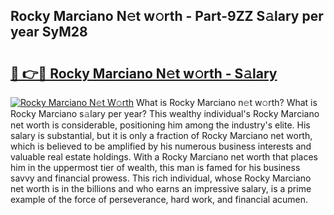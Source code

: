 ## Rocky Marciano N𝚎t w𝚘rth - Part-9ZZ S𝚊lary per year SyM28

# <h2><a href="http://gc3lxj.nevu.top/?p=Rocky+Marciano">🔗 👉🔴 Rocky Marciano N𝚎t w𝚘rth - S𝚊lary</a></h2>

[![Rocky Marciano N𝚎t W𝚘rth](https://i.imgur.com/Oavwk0R.jpeg)](http://gc3lxj.nevu.top/?p=Rocky+Marciano)
What is Rocky Marciano n𝚎t w𝚘rth? What is Rocky Marciano s𝚊lary per year?
This wealthy individual's Rocky Marciano net worth is considerable, positioning him among the industry's elite. His salary is substantial, but it is only a fraction of Rocky Marciano net worth, which is believed to be amplified by his numerous business interests and valuable real estate holdings. With a Rocky Marciano net worth that places him in the uppermost tier of wealth, this man is famed for his business savvy and financial prowess. This rich individual, whose Rocky Marciano net worth is in the billions and who earns an impressive salary, is a prime example of the force of perseverance, hard work, and financial acumen.
